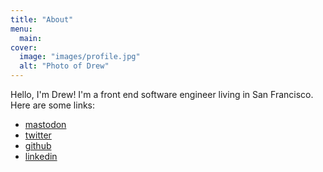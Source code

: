```yaml
---
title: "About"
menu:
  main:
cover:
  image: "images/profile.jpg"
  alt: "Photo of Drew"
---
```

Hello, I'm Drew! I'm a front end software engineer living in San Francisco. Here are some links:
* [mastodon](https://xoxo.zone/@nuncamind)
* [twitter](https://twitter.com/nuncamind)
* [github](https://github.com/dtschust)
* [linkedin](https://www.linkedin.com/in/drew-schuster-7a4b357a/)


